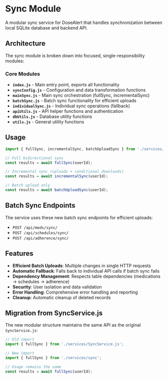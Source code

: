 # Sync Module

A modular sync service for DoseAlert that handles synchronization between local SQLite database and backend API.

## Architecture

The sync module is broken down into focused, single-responsibility modules:

### Core Modules

- **`index.js`** - Main entry point, exports all functionality
- **`syncConfig.js`** - Configuration and data transformation functions
- **`mainSync.js`** - Main sync orchestration (fullSync, incrementalSync)
- **`batchSync.js`** - Batch sync functionality for efficient uploads
- **`individualSync.js`** - Individual sync operations (fallback)
- **`apiUtils.js`** - API helper functions and authentication
- **`dbUtils.js`** - Database utility functions
- **`utils.js`** - General utility functions

## Usage

```javascript
import { fullSync, incrementalSync, batchUploadSync } from './services/sync';

// Full bidirectional sync
const results = await fullSync(userId);

// Incremental sync (uploads + conditional downloads)
const results = await incrementalSync(userId);

// Batch upload only
const results = await batchUploadSync(userId);
```

## Batch Sync Endpoints

The service uses these new batch sync endpoints for efficient uploads:

- `POST /api/meds/sync/`
- `POST /api/schedules/sync/`
- `POST /api/adherence/sync/`

## Features

- **Efficient Batch Uploads**: Multiple changes in single HTTP requests
- **Automatic Fallback**: Falls back to individual API calls if batch sync fails
- **Dependency Management**: Respects table dependencies (medications → schedules → adherence)
- **Security**: User isolation and data validation
- **Error Handling**: Comprehensive error handling and reporting
- **Cleanup**: Automatic cleanup of deleted records

## Migration from SyncService.js

The new modular structure maintains the same API as the original `SyncService.js`:

```javascript
// Old import
import { fullSync } from './services/SyncService.js';

// New import
import { fullSync } from './services/sync';

// Usage remains the same
const results = await fullSync(userId);
```
